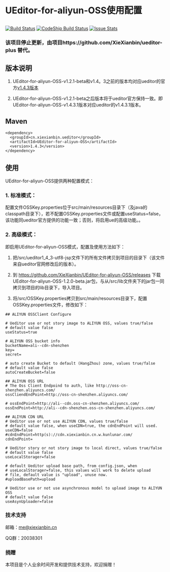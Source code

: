 UEditor-for-aliyun-OSS使用配置
=====

##
[![Build Status](https://travis-ci.org/XieXianbin/UEditor-for-aliyun-OSS.svg?branch=master)](https://travis-ci.org/XieXianbin/UEditor-for-aliyun-OSS) 
[![CodeShip Build Status](https://app.codeship.com/projects/c3104a60-bce2-0133-d888-129a4e5cf2b4/status?branch=master)](https://app.codeship.com/projects/136395)
[![Issue Stats](http://www.issuestats.com/github/XieXianbin/UEditor-for-aliyun-OSS/badge/issue)](http://www.issuestats.com/github/XieXianbin/UEditor-for-aliyun-OSS)


### 该项目停止更新，由项目https://github.com/XieXianbin/ueditor-plus 替代。


## 版本说明

1. UEditor-for-aliyun-OSS-v1.2.1-beta和v1.4。3之前的版本均对应ueditor的官方[v1.4.3版本](https://github.com/fex-team/ueditor/tree/v1.4.3 "ueditor v1.4.3 代码")

2. UEditor-for-aliyun-OSS-v1.2.1-beta之后版本将于ueditor官方保持一致。即UEditor-for-aliyun-OSS-v1.4.3.1版本对应ueditor的v1.4.3.1版本。

## Maven

```
<dependency>
  <groupId>cn.xiexianbin.ueditor</groupId>
  <artifactId>UEditor-for-aliyun-OSS</artifactId>
  <version>1.4.3</version>
</dependency>
```

## 使用

UEditor-for-aliyun-OSS提供两种配置模式：

### 1. 标准模式：

配置文件OSSKey.properties位于src/main/resources目录下（及java的classpath目录下），若不配置OSSKey.properties文件或配置useStatus=false，该功能同ueditor官方提供的功能一致；否则，将启用ue的高级功能。。


### 2. 高级模式：

即启用UEditor-for-aliyun-OSS模式，配置及使用方法如下：


1) 把/src/ueditor1_4_3-utf8-jsp文件下的所有文件拷贝到项目的目录下（该文件来自ueditor官网修改后的版本）。


2) 到 https://github.com/XieXianbin/UEditor-for-aliyun-OSS/releases  下载UEditor-for-aliyun-OSS-1.2.0-beta.jar包，与从/src/lib文件夹下的jar包一同拷贝到项目的lib目录下，导入项目。


3) 将/src/OSSKey.properties拷贝到src/main/resources目录下，配置OSSKey.properties文件，修改如下：

```
## ALIYUN OSSClient Configure 

# Ueditor use or not story image to ALIYUN OSS, values true/false
# default value false
useStatus=true

# ALIYUN OSS bucket info
bucketName=ali--cdn-shenzhen
key=
secret=

# auto create Bucket to default (HangZhou) zone, values true/false
# default value false
autoCreateBucket=false

## ALIYUN OSS URL
# The Oss Client Endpoind to auth, like http://oss-cn-shenzhen.aliyuncs.com/
ossCliendEndPoint=http://oss-cn-shenzhen.aliyuncs.com/

# ossEndPoint=http://ali--cdn.oss-cn-shenzhen.aliyuncs.com/
ossEndPoint=http://ali--cdn-shenzhen.oss-cn-shenzhen.aliyuncs.com/

## ALIYUN CDN URL
# Ueditor use or not use ALIYUN CDN, values true/false
# default value false, when useCDN=true, the cdnEndPoint will used.
useCDN=false
#cdnEndPoint=http(s)://cdn.xiexianbin.cn.w.kunlunar.com/
cdnEndPoint=

# Ueditor story or not story image to local direct, values true/false
# default value false
useLocalStorager=false

# default Ueditor upload base path, from config.json, when
# useLocalStorager=false, this values will work to delete upload 
# file, default value is "upload", unuse now.
#uploadBasePath=upload

# Ueditor use or not use asynchronous model to upload image to ALIYUN OSS
# default value false
useAsynUploader=false
```

### 技术支持

邮箱：me@xiexianbin.cn

QQ群：20038301


### 捐赠

本项目是个人业余时间开发和提供技术支持，欢迎捐赠！





